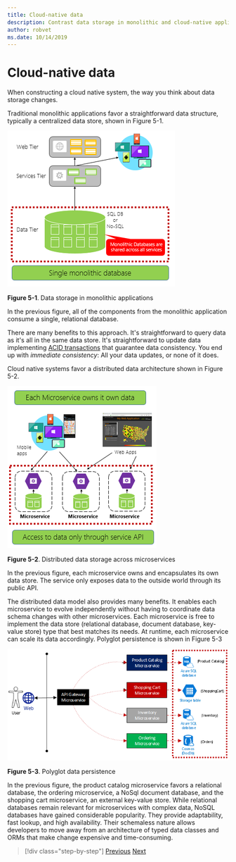 ```yaml
---
title: Cloud-native data
description: Contrast data storage in monolithic and cloud-native applications
author: robvet
ms.date: 10/14/2019
---
```

# Cloud-native data

When constructing a cloud native system, the way you think about data storage changes.

Traditional monolithic applications favor a straightforward data structure, typically a centralized data store, shown in Figure 5-1. 

![Single monolithic database](./media/single-monolithic-database.png)

**Figure 5-1**. Data storage in monolithic applications

In the previous figure, all of the components from the monolithic application consume a single, relational database.

There are many benefits to this approach. It's straightforward to query data as it's all in the same data store. It's straightforward to update data implementing [ACID transactions](https://docs.microsoft.com/windows/desktop/cossdk/acid-properties) that guarantee data consistency. You end up with *immediate consistency*: All your data updates, or none of it does.

Cloud native systems favor a distributed data architecture shown in Figure 5-2.

![Multiple databases across microservices](./media/data-across-microservices.png)

**Figure 5-2**. Distributed data storage across microservices

 In the previous figure, each microservice owns and encapsulates its own data store. The service only exposes data to the outside world through its public API.
 
The distributed data model also provides many benefits. It enables each microservice to evolve independently without having to coordinate data schema changes with other microservices. Each microservice is free to implement the data store (relational database, document database, key-value store) type that best matches its needs. At runtime, each microservice can scale its data accordingly. Polyglot persistence is shown in Figure 5-3

![Polyglot data persistence](./media/polyglot-data-persistence.png)

**Figure 5-3**. Polyglot data persistence

In the previous figure, the product catalog microservice favors a relational database, the ordering microservice, a NoSql document database, and the shopping cart microservice, an external key-value store. While relational databases remain relevant for microservices with complex data, NoSQL databases have gained considerable popularity. They provide adaptability, fast lookup, and high availability. Their schemaless nature allows developers to move away from an architecture of typed data classes and ORMs that make change expensive and time-consuming.

>[!div class="step-by-step"]
>[Previous](service-mesh-communication-infrastructure.md)
>[Next](data-patterns.md)
